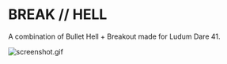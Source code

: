 # BREAK // HELL

A combination of Bullet Hell + Breakout made for Ludum Dare 41.

![screenshot.gif](screenshot)
